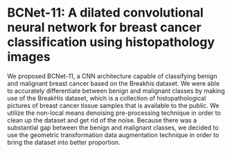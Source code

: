 #  BCNet-11: A dilated convolutional neural network for breast cancer classification using histopathology images 
We proposed BCNet-11, a CNN architecture capable of classifying benign and malignant breast cancer based on the Breakhis dataset. We were able to accurately differentiate between benign and malignant classes by making use of the BreakHis dataset, which is a collection of histopathological pictures of breast cancer tissue samples that is available to the public. We utilize the non-local means denoising pre-processing technique in order to clean up the dataset and get rid of the noise. Because there was a substantial gap between the benign and malignant classes, we decided to use the geometric transformation data augmentation technique in order to bring the dataset into better proportion.
